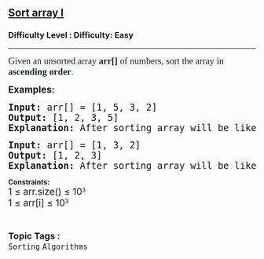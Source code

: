 <h2><a href="https://www.geeksforgeeks.org/problems/sort-array-ii/1?page=1&sortBy=latest">Sort array I</a></h2><h3>Difficulty Level : Difficulty: Easy</h3><hr><div class="problems_problem_content__Xm_eO"><p><span style="color: #1e2229; font-family: Nunito;"><span style="font-size: 18.6667px;">Given an unsorted array <strong>arr[]</strong> of numbers, sort the array in <strong>ascending order</strong>.</span></span></p>
<p><span style="font-size: 14pt;"><strong>Examples:</strong></span></p>
<pre><span style="font-size: 14pt;"><strong>Input: </strong>arr[] = [1, 5, 3, 2]<strong> <br></strong><strong>Output: </strong>[1, 2, 3, 5] </span><br><span style="font-size: 14pt;"><strong>Explanation: </strong>After sorting array will be like [1, 2, 3, 5].</span></pre>
<pre><span style="font-size: 14pt;"><strong>Input:&nbsp;</strong>arr[] = [1, 3, 2]<strong><br></strong><strong>Output:&nbsp;</strong>[1, 2, 3]</span><br><span style="font-size: 14pt;"><strong>Explanation:&nbsp;</strong>After sorting array will be like [1, 2, 3].</span></pre>
<p><strong>Constraints:<br></strong><span style="font-size: 14pt;">1 ≤ arr.size() ≤ 10</span><sup>3<br></sup><span style="font-size: 14pt;">1 ≤ arr[i] ≤ 10</span><sup>3</sup></p></div><br><p><span style=font-size:18px><strong>Topic Tags : </strong><br><code>Sorting</code>&nbsp;<code>Algorithms</code>&nbsp;